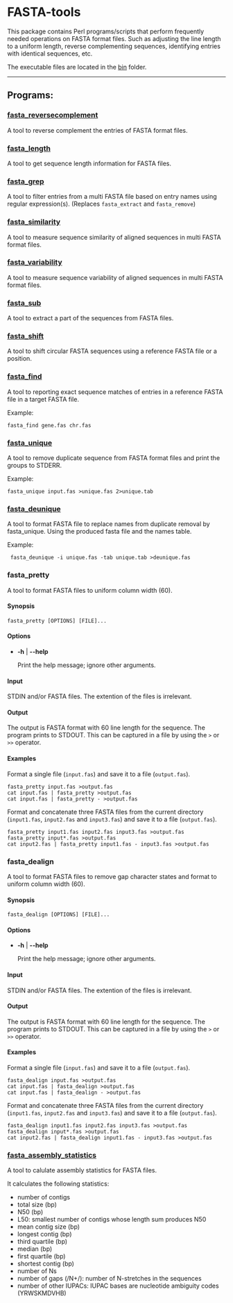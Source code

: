 # FASTA-tools

This package contains Perl programs/scripts that perform frequently
needed operations on FASTA format files. Such as adjusting the line
length to a uniform length, reverse complementing sequences,
identifying entries with identical sequences, etc.

The executable files are located in the [bin](bin) folder.


------------------------------------
## Programs:

### [fasta_reversecomplement](bin/fasta_reversecomplement)

A tool to reverse complement the entries of FASTA format files.

### [fasta_length](bin/fasta_length)

A tool to get sequence length information for FASTA files.

### [fasta_grep](bin/fasta_grep)

A tool to filter entries from a multi FASTA file
based on entry names using regular expression(s).
(Replaces `fasta_extract` and `fasta_remove`)

### [fasta_similarity](bin/fasta_similarity)

A tool to measure sequence similarity of aligned sequences in multi
FASTA format files.

### [fasta_variability](bin/fasta_variability)

A tool to measure sequence variability of aligned sequences in multi
FASTA format files.

### [fasta_sub](bin/fasta_sub)

A tool to extract a part of the sequences from FASTA files.

### [fasta_shift](bin/fasta_shift)

A tool to shift circular FASTA sequences using 
a reference FASTA file or a position.

### [fasta_find](bin/fasta_find)

A tool to reporting exact sequence matches of entries in a reference
FASTA file in a target FASTA file.

Example:

    fasta_find gene.fas chr.fas

### [fasta_unique](bin/fasta_unique)

A tool to remove duplicate sequence from FASTA format files and
print the groups to STDERR.

Example:

    fasta_unique input.fas >unique.fas 2>unique.tab

### [fasta_deunique](bin/fasta_deunique)

A tool to format FASTA file to replace names from duplicate removal
by fasta_unique. Using the produced fasta file and the names table.

Example:

     fasta_deunique -i unique.fas -tab unique.tab >deunique.fas


### fasta\_pretty

A tool to format FASTA files to uniform column width (60).

#### Synopsis

    fasta_pretty [OPTIONS] [FILE]...

#### Options

- __\-h__ | __\--help__

    Print the help message; ignore other arguments.

#### Input

STDIN and/or FASTA files.
The extention of the files is irrelevant.

#### Output

The output is FASTA format with 60 line length for the sequence. 
The program prints to STDOUT.
This can be captured in a file by using the `>` or `>>` operator.

#### Examples

Format a single file (`input.fas`) and save it to a file (`output.fas`).

    fasta_pretty input.fas >output.fas
    cat input.fas | fasta_pretty >output.fas
    cat input.fas | fasta_pretty - >output.fas

Format and concatenate three FASTA files from the current directory
(`input1.fas`, `input2.fas` and `input3.fas`) and save it to a file (`output.fas`).

    fasta_pretty input1.fas input2.fas input3.fas >output.fas
    fasta_pretty input*.fas >output.fas
    cat input2.fas | fasta_pretty input1.fas - input3.fas >output.fas

### fasta\_dealign

A tool to format FASTA files to remove gap character states and format
to uniform column width (60).

#### Synopsis

    fasta_dealign [OPTIONS] [FILE]...

#### Options

- __\-h__ | __\--help__

    Print the help message; ignore other arguments.

#### Input

STDIN and/or FASTA files.
The extention of the files is irrelevant.

#### Output

The output is FASTA format with 60 line length for the sequence.
The program prints to STDOUT.
This can be captured in a file by using the `>` or `>>` operator.

#### Examples

Format a single file (`input.fas`) and save it to a file
(`output.fas`).

    fasta_dealign input.fas >output.fas
    cat input.fas | fasta_dealign >output.fas
    cat input.fas | fasta_dealign - >output.fas

Format and concatenate three FASTA files from the current directory
(`input1.fas`, `input2.fas` and `input3.fas`) and save it to a file
(`output.fas`).

    fasta_dealign input1.fas input2.fas input3.fas >output.fas
    fasta_dealign input*.fas >output.fas
    cat input2.fas | fasta_dealign input1.fas - input3.fas >output.fas

### [fasta_assembly_statistics](bin/fasta_assembly_statistics)

A tool to calulate assembly statistics for FASTA files.

It calculates the following statistics:
- number of contigs
- total size (bp)
- N50 (bp)
- L50: smallest number of contigs whose length sum produces N50
- mean contig size (bp)
- longest contig (bp)
- third quartile (bp)
- median (bp)
- first quartile (bp)
- shortest contig (bp)
- number of Ns
- number of gaps (/N+/): number of N-stretches in the sequences
- number of other IUPACs: IUPAC bases are nucleotide ambiguity codes (YRWSKMDVHB)
